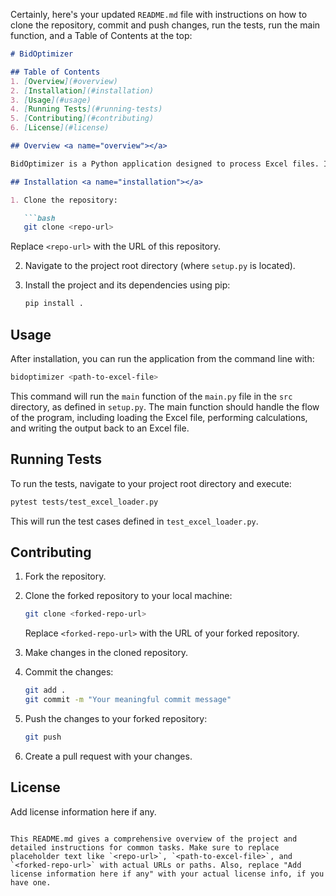 Certainly, here's your updated `README.md` file with instructions on how to clone the repository, commit and push changes, run the tests, run the main function, and a Table of Contents at the top:

```markdown
# BidOptimizer

## Table of Contents
1. [Overview](#overview)
2. [Installation](#installation)
3. [Usage](#usage)
4. [Running Tests](#running-tests)
5. [Contributing](#contributing)
6. [License](#license)

## Overview <a name="overview"></a>

BidOptimizer is a Python application designed to process Excel files. It loads an input Excel file, executes predefined calculations using an internal calculator module, and outputs the processed data back into an Excel file.

## Installation <a name="installation"></a>

1. Clone the repository:

   ```bash
   git clone <repo-url>
   ```

   Replace `<repo-url>` with the URL of this repository.

2. Navigate to the project root directory (where `setup.py` is located).
3. Install the project and its dependencies using pip:

   ```bash
   pip install .
   ```

## Usage <a name="usage"></a>

After installation, you can run the application from the command line with:

```bash
bidoptimizer <path-to-excel-file>
```

This command will run the `main` function of the `main.py` file in the `src` directory, as defined in `setup.py`. The main function should handle the flow of the program, including loading the Excel file, performing calculations, and writing the output back to an Excel file.

## Running Tests <a name="running-tests"></a>

To run the tests, navigate to your project root directory and execute:

```bash
pytest tests/test_excel_loader.py
```

This will run the test cases defined in `test_excel_loader.py`.

## Contributing <a name="contributing"></a>

1. Fork the repository.
2. Clone the forked repository to your local machine:

   ```bash
   git clone <forked-repo-url>
   ```

   Replace `<forked-repo-url>` with the URL of your forked repository.

3. Make changes in the cloned repository.
4. Commit the changes:

   ```bash
   git add .
   git commit -m "Your meaningful commit message"
   ```

5. Push the changes to your forked repository:

   ```bash
   git push
   ```

6. Create a pull request with your changes.

## License <a name="license"></a>

Add license information here if any.
```

This README.md gives a comprehensive overview of the project and detailed instructions for common tasks. Make sure to replace placeholder text like `<repo-url>`, `<path-to-excel-file>`, and `<forked-repo-url>` with actual URLs or paths. Also, replace "Add license information here if any" with your actual license info, if you have one.